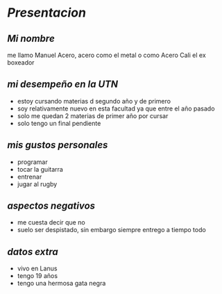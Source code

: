 # *Presentacion*

## *Mi nombre*
me llamo Manuel Acero, acero como el metal o como Acero Cali el ex boxeador

## *mi desempeño en la UTN*
- estoy cursando materias d segundo año y de primero
- soy relativamente nuevo en esta facultad ya que entre el año pasado
- solo me quedan 2 materias de primer año por cursar
- solo tengo un final pendiente

## *mis gustos personales*
- programar
- tocar la guitarra
- entrenar
- jugar al rugby

## *aspectos negativos*
- me cuesta decir que no
- suelo ser despistado, sin embargo siempre entrego a tiempo todo

## *datos extra*
- vivo en Lanus
- tengo 19 años
- tengo una hermosa gata negra

